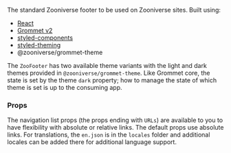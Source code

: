The standard Zooniverse footer to be used on Zooniverse sites. Built using:

- [React](http://reactjs.org/)
- [Grommet v2](https://v2.grommet.io/components)
- [styled-components](https://www.styled-components.com/)
- [styled-theming](https://github.com/styled-components/styled-theming)
- @zooniverse/grommet-theme

The `ZooFooter` has two available theme variants with the light and dark themes provided in `@zooniverse/grommet-theme`. Like Grommet core, the state is set by the theme `dark` property; how to manage the state of which theme is set is up to the consuming app.

### Props

The navigation list props (the props ending with `URLs`) are available to you to have flexibility with absolute or relative links. The default props use absolute links. For translations, the `en.json` is in the `locales` folder and additional locales can be added there for additional language support.
